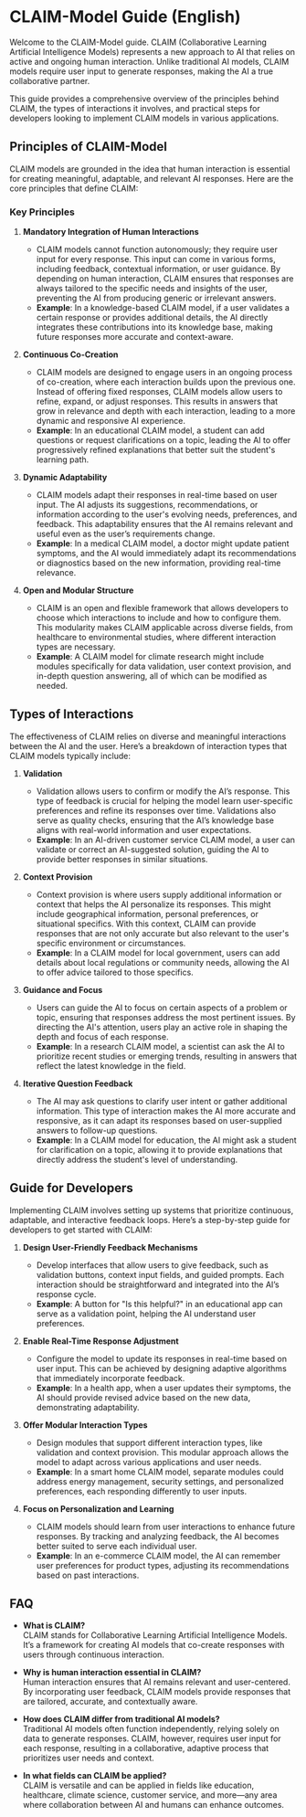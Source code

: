# CLAIM-Model Guide (English)

Welcome to the CLAIM-Model guide. CLAIM (Collaborative Learning Artificial Intelligence Models) represents a new approach to AI that relies on active and ongoing human interaction. Unlike traditional AI models, CLAIM models require user input to generate responses, making the AI a true collaborative partner.

This guide provides a comprehensive overview of the principles behind CLAIM, the types of interactions it involves, and practical steps for developers looking to implement CLAIM models in various applications.

## Principles of CLAIM-Model

CLAIM models are grounded in the idea that human interaction is essential for creating meaningful, adaptable, and relevant AI responses. Here are the core principles that define CLAIM:

### Key Principles

1. **Mandatory Integration of Human Interactions**
   - CLAIM models cannot function autonomously; they require user input for every response. This input can come in various forms, including feedback, contextual information, or user guidance. By depending on human interaction, CLAIM ensures that responses are always tailored to the specific needs and insights of the user, preventing the AI from producing generic or irrelevant answers.
   - **Example**: In a knowledge-based CLAIM model, if a user validates a certain response or provides additional details, the AI directly integrates these contributions into its knowledge base, making future responses more accurate and context-aware.

2. **Continuous Co-Creation**
   - CLAIM models are designed to engage users in an ongoing process of co-creation, where each interaction builds upon the previous one. Instead of offering fixed responses, CLAIM models allow users to refine, expand, or adjust responses. This results in answers that grow in relevance and depth with each interaction, leading to a more dynamic and responsive AI experience.
   - **Example**: In an educational CLAIM model, a student can add questions or request clarifications on a topic, leading the AI to offer progressively refined explanations that better suit the student's learning path.

3. **Dynamic Adaptability**
   - CLAIM models adapt their responses in real-time based on user input. The AI adjusts its suggestions, recommendations, or information according to the user's evolving needs, preferences, and feedback. This adaptability ensures that the AI remains relevant and useful even as the user’s requirements change.
   - **Example**: In a medical CLAIM model, a doctor might update patient symptoms, and the AI would immediately adapt its recommendations or diagnostics based on the new information, providing real-time relevance.

4. **Open and Modular Structure**
   - CLAIM is an open and flexible framework that allows developers to choose which interactions to include and how to configure them. This modularity makes CLAIM applicable across diverse fields, from healthcare to environmental studies, where different interaction types are necessary.
   - **Example**: A CLAIM model for climate research might include modules specifically for data validation, user context provision, and in-depth question answering, all of which can be modified as needed.

## Types of Interactions

The effectiveness of CLAIM relies on diverse and meaningful interactions between the AI and the user. Here’s a breakdown of interaction types that CLAIM models typically include:

1. **Validation**
   - Validation allows users to confirm or modify the AI’s response. This type of feedback is crucial for helping the model learn user-specific preferences and refine its responses over time. Validations also serve as quality checks, ensuring that the AI’s knowledge base aligns with real-world information and user expectations.
   - **Example**: In an AI-driven customer service CLAIM model, a user can validate or correct an AI-suggested solution, guiding the AI to provide better responses in similar situations.

2. **Context Provision**
   - Context provision is where users supply additional information or context that helps the AI personalize its responses. This might include geographical information, personal preferences, or situational specifics. With this context, CLAIM can provide responses that are not only accurate but also relevant to the user's specific environment or circumstances.
   - **Example**: In a CLAIM model for local government, users can add details about local regulations or community needs, allowing the AI to offer advice tailored to those specifics.

3. **Guidance and Focus**
   - Users can guide the AI to focus on certain aspects of a problem or topic, ensuring that responses address the most pertinent issues. By directing the AI's attention, users play an active role in shaping the depth and focus of each response.
   - **Example**: In a research CLAIM model, a scientist can ask the AI to prioritize recent studies or emerging trends, resulting in answers that reflect the latest knowledge in the field.

4. **Iterative Question Feedback**
   - The AI may ask questions to clarify user intent or gather additional information. This type of interaction makes the AI more accurate and responsive, as it can adapt its responses based on user-supplied answers to follow-up questions.
   - **Example**: In a CLAIM model for education, the AI might ask a student for clarification on a topic, allowing it to provide explanations that directly address the student's level of understanding.

## Guide for Developers

Implementing CLAIM involves setting up systems that prioritize continuous, adaptable, and interactive feedback loops. Here’s a step-by-step guide for developers to get started with CLAIM:

1. **Design User-Friendly Feedback Mechanisms**
   - Develop interfaces that allow users to give feedback, such as validation buttons, context input fields, and guided prompts. Each interaction should be straightforward and integrated into the AI’s response cycle.
   - **Example**: A button for "Is this helpful?" in an educational app can serve as a validation point, helping the AI understand user preferences.

2. **Enable Real-Time Response Adjustment**
   - Configure the model to update its responses in real-time based on user input. This can be achieved by designing adaptive algorithms that immediately incorporate feedback.
   - **Example**: In a health app, when a user updates their symptoms, the AI should provide revised advice based on the new data, demonstrating adaptability.

3. **Offer Modular Interaction Types**
   - Design modules that support different interaction types, like validation and context provision. This modular approach allows the model to adapt across various applications and user needs.
   - **Example**: In a smart home CLAIM model, separate modules could address energy management, security settings, and personalized preferences, each responding differently to user inputs.

4. **Focus on Personalization and Learning**
   - CLAIM models should learn from user interactions to enhance future responses. By tracking and analyzing feedback, the AI becomes better suited to serve each individual user.
   - **Example**: In an e-commerce CLAIM model, the AI can remember user preferences for product types, adjusting its recommendations based on past interactions.

## FAQ

- **What is CLAIM?**  
  CLAIM stands for Collaborative Learning Artificial Intelligence Models. It’s a framework for creating AI models that co-create responses with users through continuous interaction.

- **Why is human interaction essential in CLAIM?**  
  Human interaction ensures that AI remains relevant and user-centered. By incorporating user feedback, CLAIM models provide responses that are tailored, accurate, and contextually aware.

- **How does CLAIM differ from traditional AI models?**  
  Traditional AI models often function independently, relying solely on data to generate responses. CLAIM, however, requires user input for each response, resulting in a collaborative, adaptive process that prioritizes user needs and context.

- **In what fields can CLAIM be applied?**  
  CLAIM is versatile and can be applied in fields like education, healthcare, climate science, customer service, and more—any area where collaboration between AI and humans can enhance outcomes.
